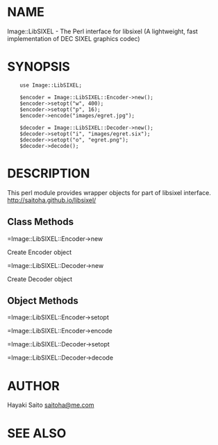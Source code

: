 # NAME

Image::LibSIXEL - The Perl interface for libsixel (A lightweight, fast implementation of DEC SIXEL graphics codec)

# SYNOPSIS

        use Image::LibSIXEL;
        
        $encoder = Image::LibSIXEL::Encoder->new();
        $encoder->setopt("w", 400);
        $encoder->setopt("p", 16);
        $encoder->encode("images/egret.jpg");
        
        $decoder = Image::LibSIXEL::Decoder->new();
        $decoder->setopt("i", "images/egret.six");
        $decoder->setopt("o", "egret.png");
        $decoder->decode();

# DESCRIPTION

This perl module provides wrapper objects for part of libsixel interface.
http://saitoha.github.io/libsixel/

## Class Methods

&#x3d;Image::LibSIXEL::Encoder->new

Create Encoder object

&#x3d;Image::LibSIXEL::Decoder->new

Create Decoder object

## Object Methods

&#x3d;Image::LibSIXEL::Encoder->setopt

&#x3d;Image::LibSIXEL::Encoder->encode

&#x3d;Image::LibSIXEL::Decoder->setopt

&#x3d;Image::LibSIXEL::Decoder->decode

# AUTHOR

Hayaki Saito <saitoha@me.com>

# SEE ALSO
